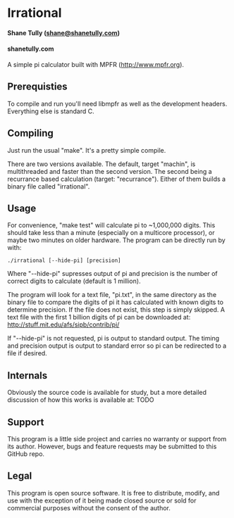# Irrational
#### Shane Tully (shane@shanetully.com)
#### shanetully.com 

A simple pi calculator built with MPFR (http://www.mpfr.org).

## Prerequisties

To compile and run you'll need libmpfr as well as the development headers. Everything else is standard C.

## Compiling

Just run the usual "make". It's a pretty simple compile.

There are two versions available. The default, target "machin", is multithreaded and faster than the second version. The second being a recurrance based calculation (target: "recurrance"). Either of them builds a binary file called "irrational".

## Usage

For convenience, "make test" will calculate pi to ~1,000,000 digits. This should take less than a minute (especially on a multicore processor), or maybe two minutes on older hardware. The program can be directly run by with:

    ./irrational [--hide-pi] [precision]

Where "--hide-pi" supresses output of pi and precision is the number of correct digits to calculate (default is 1 million).

The program will look for a text file, "pi.txt", in the same directory as the binary file to compare the digits of pi it has calculated with known digits to determine precision. If the file does not exist, this step is simply skipped. A text file with the first 1 billion digits of pi can be downloaded at: http://stuff.mit.edu/afs/sipb/contrib/pi/

If "--hide-pi" is not requested, pi is output to standard output. The timing and precision output is output to standard error so pi can be redirected to a file if desired.

## Internals

Obviously the source code is available for study, but a more detailed discussion of how this works is available at: TODO

## Support
This program is a little side project and carries no warranty or support from its author. However, bugs and feature requests may be submitted to this GitHub repo.


## Legal
This program is open source software. It is free to distribute, modify, and use with the exception of it being made closed source or sold for commercial purposes without the consent of the author.